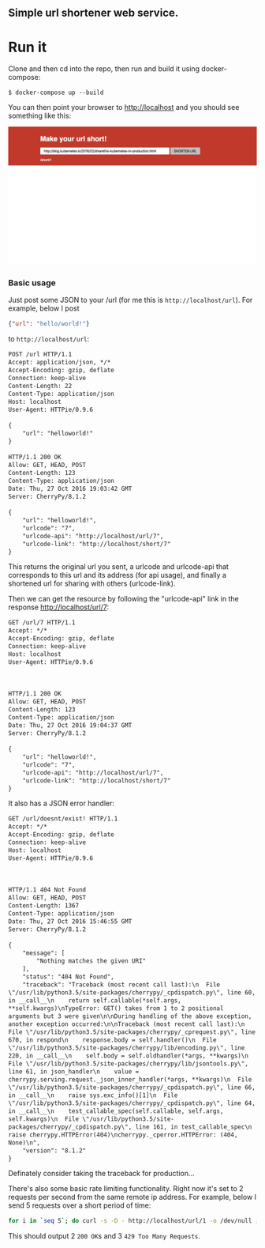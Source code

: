 ## Simple url shortener web service.

Run it
======

Clone and then cd into the repo, then run and build it using docker-compose:

```
$ docker-compose up --build
```

You can then point your browser to [http://localhost](http://localhost) and you should see something like this:

![alt text](siteimage.png "Site image.")


### Basic usage

Just post some JSON to your <hostname>/url (for me this is `http://localhost/url`). For example, below I post 
```JSON
{"url": "hello/world!"}
```
to `http://localhost/url`:

```HTTP
POST /url HTTP/1.1
Accept: application/json, */*
Accept-Encoding: gzip, deflate
Connection: keep-alive
Content-Length: 22
Content-Type: application/json
Host: localhost
User-Agent: HTTPie/0.9.6

{
    "url": "helloworld!"
}

HTTP/1.1 200 OK
Allow: GET, HEAD, POST
Content-Length: 123
Content-Type: application/json
Date: Thu, 27 Oct 2016 19:03:42 GMT
Server: CherryPy/8.1.2

{
    "url": "helloworld!",
    "urlcode": "7",
    "urlcode-api": "http://localhost/url/7",
    "urlcode-link": "http://localhost/short/7"
}
```

This returns the original url you sent, a urlcode and urlcode-api that corresponds to this url and its address (for api usage), and finally a shortened url for sharing with others (urlcode-link).

Then we can get the resource by following the "urlcode-api" link in the response [http://localhost/url/7](http://localhost/url/7):

```HTTP
GET /url/7 HTTP/1.1
Accept: */*
Accept-Encoding: gzip, deflate
Connection: keep-alive
Host: localhost
User-Agent: HTTPie/0.9.6



HTTP/1.1 200 OK
Allow: GET, HEAD, POST
Content-Length: 123
Content-Type: application/json
Date: Thu, 27 Oct 2016 19:04:37 GMT
Server: CherryPy/8.1.2

{
    "url": "helloworld!",
    "urlcode": "7",
    "urlcode-api": "http://localhost/url/7",
    "urlcode-link": "http://localhost/short/7"
}
```

It also has a JSON error handler:

```HTTP
GET /url/doesnt/exist! HTTP/1.1
Accept: */*
Accept-Encoding: gzip, deflate
Connection: keep-alive
Host: localhost
User-Agent: HTTPie/0.9.6



HTTP/1.1 404 Not Found
Allow: GET, HEAD, POST
Content-Length: 1367
Content-Type: application/json
Date: Thu, 27 Oct 2016 15:46:55 GMT
Server: CherryPy/8.1.2

{
    "message": [
        "Nothing matches the given URI"
    ],
    "status": "404 Not Found",
    "traceback": "Traceback (most recent call last):\n  File \"/usr/lib/python3.5/site-packages/cherrypy/_cpdispatch.py\", line 60, in __call__\n    return self.callable(*self.args, **self.kwargs)\nTypeError: GET() takes from 1 to 2 positional arguments but 3 were given\n\nDuring handling of the above exception, another exception occurred:\n\nTraceback (most recent call last):\n  File \"/usr/lib/python3.5/site-packages/cherrypy/_cprequest.py\", line 670, in respond\n    response.body = self.handler()\n  File \"/usr/lib/python3.5/site-packages/cherrypy/lib/encoding.py\", line 220, in __call__\n    self.body = self.oldhandler(*args, **kwargs)\n  File \"/usr/lib/python3.5/site-packages/cherrypy/lib/jsontools.py\", line 61, in json_handler\n    value = cherrypy.serving.request._json_inner_handler(*args, **kwargs)\n  File \"/usr/lib/python3.5/site-packages/cherrypy/_cpdispatch.py\", line 66, in __call__\n    raise sys.exc_info()[1]\n  File \"/usr/lib/python3.5/site-packages/cherrypy/_cpdispatch.py\", line 64, in __call__\n    test_callable_spec(self.callable, self.args, self.kwargs)\n  File \"/usr/lib/python3.5/site-packages/cherrypy/_cpdispatch.py\", line 161, in test_callable_spec\n    raise cherrypy.HTTPError(404)\ncherrypy._cperror.HTTPError: (404, None)\n",
    "version": "8.1.2"
}
```

Definately consider taking the traceback for production...

There's also some basic rate limiting functionality. Right now it's set to 2 requests per second from the same remote ip address. For example, below I send 5 requests over a short period of time:
```BASH
for i in `seq 5`; do curl -s -D - http://localhost/url/1 -o /dev/null ; done
```
This should output 2 `200 OK`s and 3 `429 Too Many Requests`.
